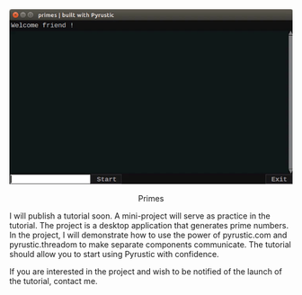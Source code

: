 <!-- Image -->
<div align="center">
    <img src="https://raw.githubusercontent.com/pyrustic/misc/master/media/primes.gif" alt="Primes" width="650">
    <p align="center">
    Primes
    </p>
</div>


I will publish a tutorial soon. A mini-project will serve as practice in the tutorial. The project is a desktop application that generates prime numbers. In the project, I will demonstrate how to use the power of pyrustic.com and pyrustic.threadom to make separate components communicate. The tutorial should allow you to start using Pyrustic with confidence.

If you are interested in the project and wish to be notified of the launch of the tutorial, contact me.
